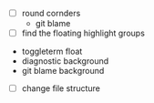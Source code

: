 - [ ] round cornders
  - git blame
- [ ] find the floating highlight groups 
 - toggleterm float
 - diagnostic background
 - git blame background
- [ ] change file structure
